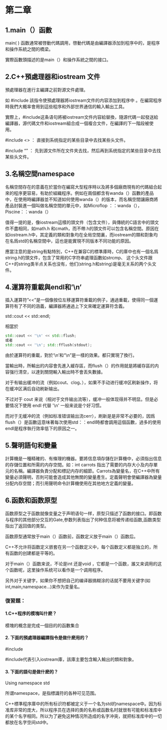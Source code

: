 # 第二章

## 1.main（）函數

main( ) 函数通常被啓動代碼調用，啓動代碼是由編譯器添加到程序中的，是程序和操作系統之間的橋梁。

實際函數頭描述的是main（）和操作系統之間的接口。

## 2.C++預處理器和iostream 文件

預處理器在進行主編譯之前對源文件處理。

如 #include <iostream> 該指令使預處理器將iostream文件的内容添加到程序中 。在編寫程序時我們大概率會用到這些程序和外部世界通信的輸入輸出工具。

實際上，#include<iostream>这条语句將被iostream文件内容給替換，隨源代碼一起發送給編譯器，源代碼文件和iostream組合成一個複合文件，在編譯的下一階段被使用。

\#include <> ： 直接到系统指定的某些目录中去找某些头文件。

\#include “” ： 先到源文件所在文件夹去找，然后再到系统指定的某些目录中去找某些头文件。

## 3.名稱空間namespace

名稱空間存在的意義在於當你在編寫大型程序時以及將多個廠商現有的代碼組合起來的程序更容易，有助於組織程序。例如在兩個都含有wanda（）函數的產品中，在使用時編譯器並不知道如何使用wanda（）的版本，而名稱空間讓廠商將產品封裝進一個叫做名稱空間的單元中，如Microflop ：：wanda（），Piscine：：wanda（）

值得一提的是，像iostream這樣的頭文件（包含文件），與傳統的C語言中的頭文件不盡相同，如math.h 和cmath，而不帶.h的頭文件可以包含名稱空間。原因在如iostream.h中，其定義的類和對象均在全局空間裏，而iostream的類和對象均在名爲std的名稱空間中，這也是能實現不同版本不同功能的原因。

應當注意的是string有點特別，C++在兼容C的標準庫時，C的庫中也有一個名爲string.h的頭文件，包含了常用的C字符串處理函數如strcmp、 这个头文件跟C++的string类半点关系也没有，他们(string.h和string)是毫无关系的两个头文件。

## 4.運算符重載與endl和’\n’

插入運算符”<<”是一個像按位左移運算符重載的例子，通過重載，使得同一個運算符有了不同的涵義，編譯器將通過上下文來確定運算符含義。

std::cout << std::endl;

 相當於

```c++
std::cout << '\n' << std::flush;
或者
std::cout << '\n'; std::fflush(stdout);
```

由於運算符的重載，對於‘\n’和“\n”是一樣的效果。都只實現了換行。

當輸出時，所輸出的内容會先進入緩存區，而flush（）的作用就是將緩存區的内容强行清空，以達到關閉輸入輸出時不會丟失數據。

对于有输出缓冲的流（例如cout、clog、），如果不手动进行缓冲区刷新操作，将在缓冲区满后自动刷新输出。

不过对于 cout 来说（相对于文件输出流等），缓冲一般体现得并不明显。但是必要情况下使用 endl 代替 '\n' 一般来说是个好习惯。

而对于无缓冲的流（例如标准错误输出流cerr），刷新是是非常不必要的，因爲flush（）是函數這意味著每次使用std：：endl時都會調用這個函數，過多的使用endl是程序執行效率低下的原因之一。

## 5.聲明語句和變量

計算機是一種精確的、有條理的機器。要將信息項存儲在計算機中，必須指出信息的存儲位置和所需的内存空間。如：int carrots 指出了需要的内存大小及内存單元的名稱。編譯器負責分配和標記内存的細節。Carrots為變量名，在C++中所有變量必須聲明，否則可能會造成其他無關的變量產生。定義聲明會使編譯器為變量分配内存空間；而引用聲明命令計算機使用在其他地方定義的變量。

## 6.函数和函数原型

函数原型之于函数就像变量之于声明语句一样，原型只描述了函数的接口。即函数与程序的其他部分交互的Gate,参数列表指出了何种信息将被传递给函数,函数类型指出了返回值的类型。

函数原型通常放于main（）函数前，函数定义放于main（）函数后。

C++不允许将函数定义嵌套在另一个函数定义中，每个函数定义都是独立的，所有函数的创建都是平等的。

对于main（）函数来说，不论是int 还是void ，它都是一个函数，誰又来调用的这个函数呢，这里操作系统可以看作是一个调用程序。

另外对于关键字，如果你不想把自己的编译器搞糊涂的话就不要用关键字(如int,main,namespace...)来作为变量名。

### 復習題：

#### 1.C++程序的模塊叫什麽？

模塊的概念是完成一個目的的函數集合

#### 2.  下面的預處理器編譯指令是做什麽用的？ 

\#include<iostream>

\#include代表引入iostream庫，該庫主要包含輸入輸出的類和對象。

#### 3.  下面的語句是做什麽的？

Using namespace std

所谓namespace，是指標識符的各种可见范围。

C++標準程序庫中的所有标识符都被定义于一个名为std的namespace中。因为标准库非常的庞大，所以程序员在选择的类的名称或函数名时就很有可能和标准库中的某个名字相同。所以为了避免这种情况所造成的名字冲突，就把标准库中的一切都放在名字空间std中。

 